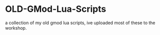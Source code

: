 # OLD-GMod-Lua-Scripts
a collection of my old gmod lua scripts, ive uploaded most of these to the workshop.
